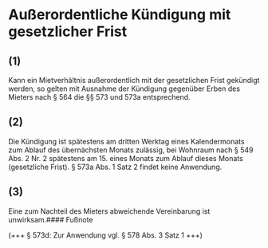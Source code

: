 # Außerordentliche Kündigung mit gesetzlicher Frist



## (1)

 Kann ein Mietverhältnis außerordentlich mit der gesetzlichen Frist gekündigt werden, so gelten mit Ausnahme der Kündigung gegenüber Erben des Mieters nach § 564 die §§ 573 und 573a entsprechend.

## (2)

 Die Kündigung ist spätestens am dritten Werktag eines Kalendermonats zum Ablauf des übernächsten Monats zulässig, bei Wohnraum nach § 549 Abs. 2 Nr. 2 spätestens am 15. eines Monats zum Ablauf dieses Monats (gesetzliche Frist). § 573a Abs. 1 Satz 2 findet keine Anwendung.

## (3)

 Eine zum Nachteil des Mieters abweichende Vereinbarung ist unwirksam.#### Fußnote

(+++ § 573d: Zur Anwendung vgl. § 578 Abs. 3 Satz 1 +++) 

